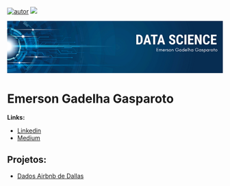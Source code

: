 [![autor](https://img.shields.io/badge/author-GadelhaDS-red.svg)](https://www.linkedin.com/in/emersongasparoto/) [![](https://img.shields.io/badge/python-3.7+-blue.svg)](https://www.python.org/downloads/release/python-365/) 

<p align="center">
  <img src="banner.png" >
</p>

# Emerson Gadelha Gasparoto

**Links:**
* [Linkedin](https://www.linkedin.com/in/emersongasparoto/)
* [Medium](https://medium.com/@emersongasparoto)


## Projetos:
* [Dados Airbnb de Dallas](https://github.com/gadelhadev/Dados_Airbnb_Dallas.git) 
